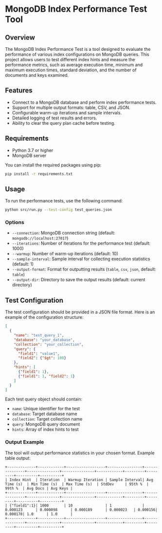 # MongoDB Index Performance Test Tool

## Overview

The MongoDB Index Performance Test is a tool designed to evaluate the performance of various index configurations on MongoDB queries. This project allows users to test different index hints and measure the performance metrics, such as average execution time, minimum and maximum execution times, standard deviation, and the number of documents and keys examined.

## Features

- Connect to a MongoDB database and perform index performance tests.
- Support for multiple output formats: table, CSV, and JSON.
- Configurable warm-up iterations and sample intervals.
- Detailed logging of test results and errors.
- Ability to clear the query plan cache before testing.

## Requirements

- Python 3.7 or higher
- MongoDB server

You can install the required packages using pip:
```bash
pip install -r requirements.txt
```

## Usage

To run the performance tests, use the following command:

```bash
python src/run.py --test-config test_queries.json
```

### Options

- `--connection`: MongoDB connection string (default: `mongodb://localhost:27017`)
- `--iterations`: Number of iterations for the performance test (default: 1000)
- `--warmup`: Number of warm-up iterations (default: 10)
- `--sample-interval`: Sample interval for collecting execution statistics (default: 1)
- `--output-format`: Format for outputting results (`table`, `csv`, `json`, default: `table`)
- `--output-dir`: Directory to save the output results (default: current directory)

## Test Configuration

The test configuration should be provided in a JSON file format. Here is an example of the configuration structure:

```json
[
  {
    "name": "test_query_1",
    "database": "your_database",
    "collection": "your_collection",
    "query": {
      "field1": "value1",
      "field2": {"$gt": 100}
    },
    "hints": [
      {"field1": 1},
      {"field1": 1, "field2": 1}
    ]
  }
]
```

Each test query object should contain:
- `name`: Unique identifier for the test
- `database`: Target database name
- `collection`: Target collection name
- `query`: MongoDB query document
- `hints`: Array of index hints to test

### Output Example

The tool will output performance statistics in your chosen format. Example table output:

```
+-------------+------------+------------------+----------------+---------------+---------------+---------------+------------+---------+---------+----------+----------+
| Index Hint  | Iteration  | Warmup Iteration | Sample Interval| Avg Time (s)  | Min Time (s)  | Max Time (s)  | StdDev     | 95th %  | 99th %  | Avg Docs | Avg Keys |
+-------------+------------+------------------+----------------+---------------+---------------+---------------+------------+---------+---------+----------+----------+
| {"field1":1}| 1000       | 10               | 1              | 0.000123      | 0.000098      | 0.000189      | 0.000023   | 0.000156| 0.000178| 1.0      | 1.0      |
+-------------+------------+------------------+----------------+---------------+---------------+---------------+------------+---------+---------+----------+----------+
```
